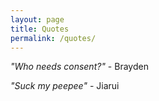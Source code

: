 ```yaml
---
layout: page
title: Quotes
permalink: /quotes/
---
```


*"Who needs consent?"* - Brayden

*"Suck my peepee"* - Jiarui
